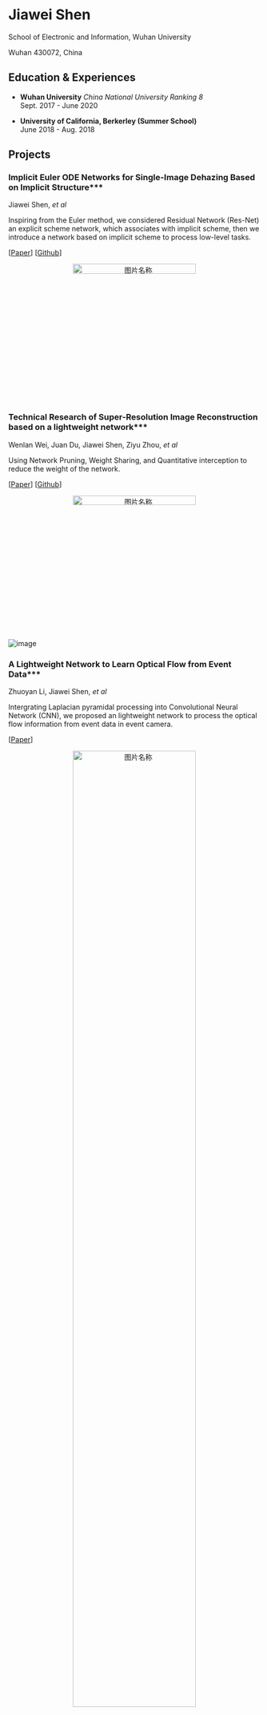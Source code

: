 # Jiawei Shen

School of Electronic and Information, Wuhan University

Wuhan 430072, China



## Education & Experiences

- **Wuhan University** *China National University Ranking 8* <br/>
Sept. 2017 - June 2020

- **University of California, Berkerley (Summer School)** <br/>
June 2018 - Aug. 2018

## Projects

<ProjectCard image="/projects/1.png" hideBorder=true>

  ### Implicit Euler ODE Networks for Single-Image Dehazing Based on Implicit Structure***

  Jiawei Shen, *et al*

 Inspiring from the Euler method, we considered Residual Network (Res-Net) an explicit scheme network, which associates with implicit scheme,
 then we introduce a network based on implicit scheme to process low-level tasks.


  [[Paper](https://openaccess.thecvf.com/content_CVPRW_2020/papers/w14/Shen_Implicit_Euler_ODE_Networks_for_Single-Image_Dehazing_CVPRW_2020_paper.pdf)]
  [[Github](https://github.com/Jiawei-Shen/MI-Net)]

  
  <div  align="center">    
  <img src="/article/MI.png" width = "70%" height = "7%0"  alt="图片名称" align=center/>
  </div>

</ProjectCard>


<ProjectCard hideBorder=true>

 ### Technical Research of Super-Resolution Image Reconstruction based on a lightweight network***

  Wenlan Wei, Juan Du, Jiawei Shen, Ziyu Zhou, *et al*

  Using Network Pruning, Weight Sharing, and Quantitative interception to reduce the weight of the network.

  [[Paper](https://ieeexplore.ieee.org/abstract/document/9045996)]
  [[Github](https://github.com/weiwenlan/Mobile-Lightweight-Super-Resolution-Construction-System)]

  
  <div  align="center">    
  <img src="/article/SR.png" width = "70%" height = "7%0"  alt="图片名称" align=center/>
  </div>
  
  ![image](article/demo.gif)


</ProjectCard>


<ProjectCard hideBorder=true>

  ### A Lightweight Network to Learn Optical Flow from Event Data***

  Zhuoyan Li, Jiawei Shen, *et al*

  Intergrating Laplacian pyramidal processing into Convolutional Neural Network (CNN), we proposed an lightweight network to process the optical flow
  information from event data in event camera.

  [[Paper](/article/ICPR20_2424_FI.pdf)]

  <div  align="center">    
  <img src="/article/Event.png" width = "70%" height = "70%"  alt="图片名称" align=center/>
  </div>
  


</ProjectCard>


## Leadership

<ProjectCard hideBorder=true>

  ### Student Union  <p align="right">Sept. 2017 - June 2018</p> 
  
  *# freshman in School of Electronic Engineer*
  
  **Position**: President  

  **Key Duties:**  Managing the events of students from 2017 grade. For examples, check the security of the dormitory; establish the emergency funding for the students of 2017 grade; assess and evaluate the scholarship qualification for all the students of 2017 grade. 
  
  <div  align="center">    
  <img src="/article/student union.jpg" width = "55%" height = "55%"  alt="图片名称" align=center/>
  </div>

</ProjectCard>

<ProjectCard hideBorder=true>

  ### Ziqiang Studio  <p align="right">Sept. 2018 - June 2019</p> 
  [Link](https://www.ziqiang.net.cn/#index) (Sorry we don't have the English version)
  *# Top 10 student organization in Universities*
  **Position:** Minister  

  **Key Duties:** Manage and Execute several kinds of influencial off-line activities over the University, including off-line activities that advertise our products; "Markets for the Gratuation" that provides students opportunities to reuse the items from the gratuates; and "Top 10 influencial students in Wuhan University". "Top 10 influencial students in Wuhan University" is one of the most important activities in our Universities. With the help of all the colleges, we collect the information of the outstanding students, including undergraduates, graduates, doctors, and even students organization, and select one of the most representive people in each spheres. 
  
  <div  align="center">    
  <img src="/article/ziqiang.jpg" width = "55%" height = "55%"  alt="图片名称" align=center/>
  </div>

</ProjectCard>

## Working Experience

<ProjectCard hideBorder=true>

  ### Chebai Intelligent Network Research Institute (Wuhan) Co., Ltd   <p align="right">July 2020 – Dec. 2020</p>***  

  Intern in Technical Research and Development Department 

  **Supervisor:** Dr. Qiqi Dong

  **Key duties:** Extract and adapt the point cloud data of Ouster 128 lines radar under Linux system, and use randla net based on CNN for object detection. Assisted in the production of about 2000 640 * 360 pixel images of the bus head label data set.  

</ProjectCard>

<ProjectCard hideBorder=true>

  ### China Mobile (Hubei) Co., Ltd    <p align="right"> Mar. 2020 - July 2020</p>***

  NLP Algorithm Engineer Intern 

  **Supervisor:** Mr. Gennin Zhou

  **Key duties:** Propose and build models for speech detection and speech-to-text pipeline. Train networks that take recognized text as input to provide customers with intelligent response. Improve the detection accuracy and efficiency during daily experiments.

</ProjectCard>


## Contests

- "Meritorious Winner" prize in **Mathematical Contest In Modeling**
